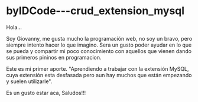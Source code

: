 # byIDCode---crud_extension_mysql

Hola...

Soy Giovanny, me gusta mucho la programación web, no soy un bravo, pero siempre intento hacer lo que imagino. Sera un gusto poder ayudar en lo que se pueda y compartir mi poco conocimiento con aquellos que vienen dando sus primeros pininos en programacion.

Este es mi primer aporte.
"Aprendiendo a trabajar con la extensión MySQL, cuya extensión esta desfasada pero  aun hay muchos que están empezando y suelen utilizarle".

Es un gusto estar aca, Saludos!!!
